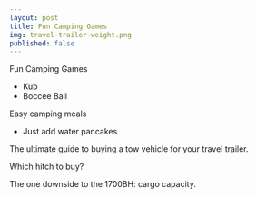 ```yaml
---
layout: post
title: Fun Camping Games
img: travel-trailer-weight.png
published: false
---
```



Fun Camping Games
- Kub
- Boccee Ball

Easy camping meals
- Just add water pancakes

The ultimate guide to buying a tow vehicle for your travel trailer.

Which hitch to buy?

The one downside to the 1700BH: cargo capacity.
